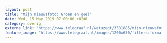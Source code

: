 ```yaml
---
layout: post
title: "Mijn nieuwsfoto: Groen en geel"
date: Wed, 15 May 2019 07:00:00 +0200
category: overig
externe_link: "https://www.telegraaf.nl/watuzegt/3581885/mijn-nieuwsfoto-groen-en-geel"
feature_image: "https://www.telegraaf.nl/images/1200x630/filters:format(jpeg):quality(80)/cdn-kiosk-api.telegraaf.nl/68d9fd18-760a-11e9-9abf-0255c322e81b.jpg"
---
```



